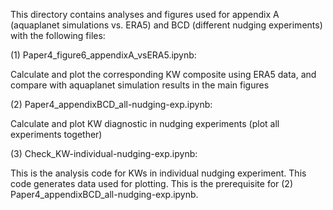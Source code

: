 This directory contains analyses and figures used for appendix A (aquaplanet simulations vs. ERA5) and BCD (different nudging experiments) with the following files:


(1) Paper4_figure6_appendixA_vsERA5.ipynb: 

Calculate and plot the corresponding KW composite using ERA5 data, and compare with aquaplanet simulation results in the main figures

(2) Paper4_appendixBCD_all-nudging-exp.ipynb: 

Calculate and plot KW diagnostic in nudging experiments (plot all experiments together)

(3) Check_KW-individual-nudging-exp.ipynb: 

This is the analysis code for KWs in individual nudging experiment. This code generates data used for plotting. This is the prerequisite for (2) Paper4_appendixBCD_all-nudging-exp.ipynb.
